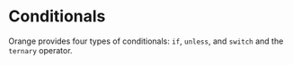 # Conditionals

Orange provides four types of conditionals: `if`, `unless`, and `switch` and the `ternary` operator. 